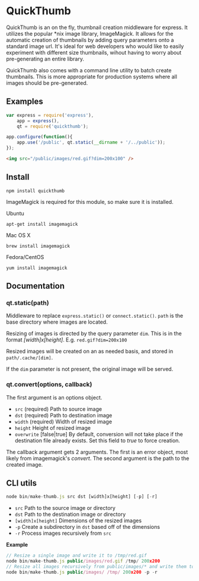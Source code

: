 # QuickThumb

QuickThumb is an on the fly, thumbnail creation middleware for express.  It utilizes the popular *nix image library, ImageMagick.  It allows for the automatic creation of thumbnails by adding query parameters onto a standard image url.  It's ideal for web developers who would like to easily experiment with different size thumbnails, wihout having to worry about pre-generating an entire library.

QuickThumb also comes with a command line utility to batch create thumbnails.  This is more appropriate for production systems where all images should be pre-generated.

## Examples

```js
var express = require('express'),
    app = express(),
    qt = require('quickthumb');

app.configure(function(){
    app.use('/public', qt.static(__dirname + '/../public'));
});
```

```html
<img src="/public/images/red.gif?dim=200x100" />
```

## Install

    npm install quickthumb

ImageMagick is required for this module, so make sure it is installed.

Ubuntu

    apt-get install imagemagick

Mac OS X

    brew install imagemagick

Fedora/CentOS

    yum install imagemagick


## Documentation

### qt.static(path)

Middleware to replace `express.static()` or `connect.static()`.  `path` is the base directory where images are located.

Resizing of images is directed by the query parameter `dim`.  This is in the format *[width]*x*[height]*. E.g. `red.gif?dim=200x100`

Resized images will be created on an as needed basis, and stored in `path/.cache/[dim]`.

If the `dim` parameter is not present, the original image will be served.

### qt.convert(options, callback)

The first argument is an options object.

* `src` (required) Path to source image
* `dst` (required) Path to destination image
* `width` (required) Width of resized image
* `height` Height of resized image
* `overwrite` [false|true] By default, conversion will not take place if the destination file already exists.  Set this field to *true* to force creation.

The callback argument gets 2 arguments. The first is an error object, most likely from imagemagick's *convert*.  The second argument is the path to the created image.


## CLI utils

```js
node bin/make-thumb.js src dst [width]x[height] [-p] [-r]
```

* `src` Path to the source image or directory
* `dst` Path to the destination image or directory
* `[width]x[height]` Dimensions of the resized images
* `-p` Create a subdirectory in `dst` based off of the dimensions
* `-r` Process images recursively from `src`

__Example__

```js
// Resize a single image and write it to /tmp/red.gif
node bin/make-thumb.js public/images/red.gif /tmp/ 200x200
// Resize all images recursively from public/images/* and write them to /tmp/200x200/*
node bin/make-thumb.js public/images/ /tmp/ 200x200 -p -r
```

